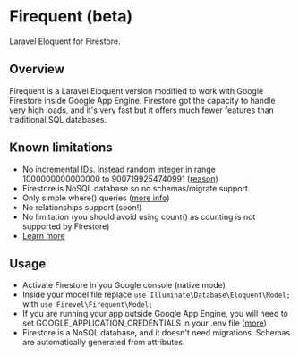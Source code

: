 # Firequent (beta)
Laravel Eloquent for Firestore.

## Overview
Firequent is a Laravel Eloquent version modified to work with Google Firestore inside Google App Engine. Firestore got the capacity to handle very high loads, and it's very fast but it offers much fewer features than traditional SQL databases.

## Known limitations
- No incremental IDs. Instead random integer in range 1000000000000000 to 9007199254740991 ([reason](https://developer.mozilla.org/en-US/docs/Web/JavaScript/Reference/Global_Objects/Number/MAX_SAFE_INTEGER))
- Firestore is NoSQL database so no schemas/migrate support.
- Only simple where() queries ([more info](https://firebase.google.com/docs/firestore/query-data/queries))
- No relationships support (soon!)
- No limitation (you should avoid using count() as counting is not supported by Firestore)
- [Learn more](https://www.youtube.com/watch?v=v_hR4K4auoQ&list=PLl-K7zZEsYLluG5MCVEzXAQ7ACZBCuZgZ)

## Usage
- Activate Firestore in you Google console (native mode)
- Inside your model file replace `use Illuminate\Database\Eloquent\Model;` with `use Firevel\Firequent\Model;`
- If you are running your app outside Google App Engine, you will need to set GOOGLE_APPLICATION_CREDENTIALS in your .env file ([more](https://cloud.google.com/docs/authentication/getting-started#setting_the_environment_variable))
- Firestore is a NoSQL database, and it doesn't need migrations. Schemas are automatically generated from attributes.

